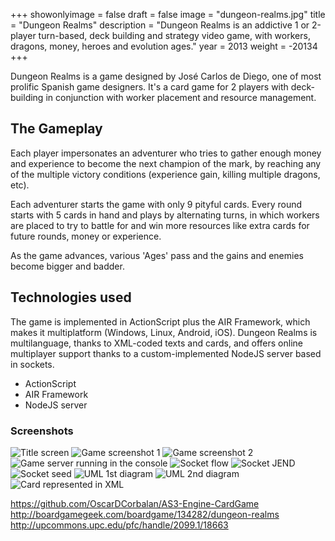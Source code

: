 +++
showonlyimage = false
draft = false
image = "dungeon-realms.jpg"
title = "Dungeon Realms"
description = "Dungeon Realms is an addictive 1 or 2-player turn-based, deck building and strategy video game, with workers, dragons, money, heroes and evolution ages."
year = 2013
weight = -20134
+++

Dungeon Realms is a game designed by José Carlos de Diego, one of most prolific Spanish game designers. It's a card game for 2 players with deck-building in conjunction with worker placement and resource management.

## The Gameplay

Each player impersonates an adventurer who tries to gather enough money and experience to become the next champion of the mark, by reaching any of the multiple victory conditions (experience gain, killing multiple dragons, etc).

Each adventurer starts the game with only 9 pityful cards. Every round starts with 5 cards in hand and plays by alternating turns, in which workers are placed to try to battle for and win more resources like extra cards for future rounds, money or experience.

As the game advances, various 'Ages' pass and the gains and enemies become bigger and badder.

## Technologies used

The game is implemented in ActionScript plus the AIR Framework, which makes it multiplatform (Windows, Linux, Android, iOS). Dungeon Realms is multilanguage, thanks to XML-coded texts and cards, and offers online multiplayer support thanks to a custom-implemented NodeJS server based in sockets.

* ActionScript
* AIR Framework
* NodeJS server

### Screenshots

![Title screen](/project/dungeon-realms/heroes.jpg)
![Game screenshot 1](/project/dungeon-realms/game.jpg)
![Game screenshot 2](/project/dungeon-realms/flow.jpg)
![Game server running in the console](/project/dungeon-realms/server.png)
![Socket flow](/project/dungeon-realms/socket-flow.png)
![Socket JEND](/project/dungeon-realms/socket-JEND.png)
![Socket seed](/project/dungeon-realms/socket-seed.png)
![UML 1st diagram](/project/dungeon-realms/UML.png)
![UML 2nd diagram](/project/dungeon-realms/uml2.png)
![Card represented in XML](/project/dungeon-realms/xml.png)


https://github.com/OscarDCorbalan/AS3-Engine-CardGame
http://boardgamegeek.com/boardgame/134282/dungeon-realms
http://upcommons.upc.edu/pfc/handle/2099.1/18663
